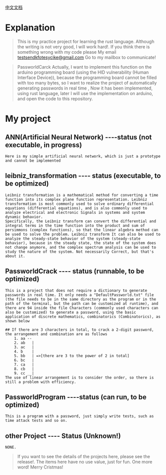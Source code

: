 [中文文档](./README_CN.md)
# Explanation
  > This is my practice project for learning the rust language. Although the writing is not very good, I will work hard!.
  > If you think there is something wrong with my code please
  	 My email
		testsendkfotesycike@gmail.com
	Go to my mailbox to communicate!

  > PassworldCarck Actually, I want to implement this function on the arduino programming board (using the HID vulnerability (Human Interface Device)), because the programming board cannot be filled with too many bytes, so I want to realize the project of automatically generating passwords in real time , Now it has been implemented, using rust language, later I will use the implementation on arduino, and open the code to this repository.

# My project
  ## ANN(Artificial Neural Network) ----status (not executable, in progress)
  	Here is my simple artificial neural network, which is just a prototype and cannot be implemented
  
  ## leibniz_transformation ---- status (executable, to be optimized)
  	Leibniz transformation is a mathematical method for converting a time function into its complex plane function representation. Leibniz transformation is most commonly used to solve ordinary differential equations (differential equations), and is also commonly used to analyze electrical and electronic Signals in systems and system dynamic behavior.
	Specifically, the Leibniz transform can convert the differential and integral terms in the time function into the product and sum of persimmons (complex functions), so that the linear algebra method can be used to solve the problem. Leibniz transform It can also be used to analyze the steady-state behavior of the system (steady-state behavior), because in the steady state, the state of the system does not change anymore, and the complex spectrum analysis can be used to study the nature of the system. Not necessarily Correct, but that's about it.
  
  ## PassworldCrack ---- status (runnable, to be optimized)
  	This is a project that does not require a dictionary to generate passwords in real time. It only needs a "DefaultPassworld.txt" file (the file needs to be in the same directory as the program or in the path of the terminal, but the path can be customized at runtime), and there are 94 inside the file Characters (commonly used characters can also be customized) to generate a password, using the basic application of discrete mathematics, combinatorics (Combinatorics), as shown below

	## If there are 3 characters in total, to crack a 2-digit password, the arrangement and combination are as follows
		1. aa --
		2. ab   |
		3. ac   |
		4. b    |
		5. bb   | =>[there are 3 to the power of 2 in total]
		6. bc   |
		7. ca   |
		8. cb   |
		9. cc __|
	The use of linear arrangement is to consider the order, so there is still a problem with efficiency.
  
  ## PassworldProgram ----status (can run, to be optimized)
  	This is a program with a password, just simply write tests, such as time attack tests and so on.
  
  ## other Project ---- Status (Unknown!)
  	NONE.

> If you want to see the details of the projects here, please see the release!.
> The items here have no use value, just for fun.
> One more word! Merry Cristmas!
